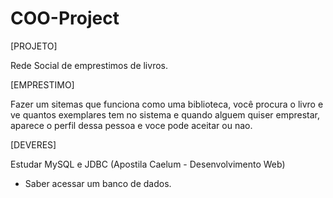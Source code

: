 # COO-Project

[PROJETO]

  Rede Social de emprestimos de livros.

[EMPRESTIMO]

  Fazer um sitemas que funciona como uma biblioteca, você procura o livro e ve quantos exemplares tem no sistema e quando alguem quiser emprestar, aparece o perfil dessa pessoa e voce pode aceitar ou nao.


[DEVERES]

  Estudar MySQL e JDBC (Apostila Caelum - Desenvolvimento Web)
   - Saber acessar um banco de dados.
